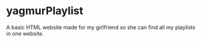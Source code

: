# yagmurPlaylist
A basic HTML website made for my girlfriend so she can find all my playlists in one website. 
